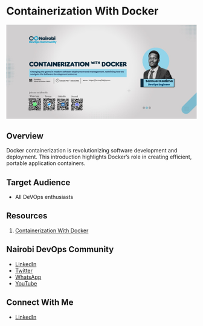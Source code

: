 # Containerization With Docker

![img](/images/img.jpeg)

## Overview

Docker containerization is revolutionizing software development and deployment. This introduction highlights Docker’s role in creating efficient, portable application containers.

## Target Audience

- All DeVOps enthusiasts

## Resources

1. [Containerization With Docker](https://medium.com/@kadimasam/containerization-with-docker-a6bf9f5786a0)

## Nairobi DevOps Community

- [LinkedIn](https://www.linkedin.com/groups/9351099/)
- [Twitter](https://twitter.com/nairobidevops)
- [WhatsApp](https://chat.whatsapp.com/KhRvmfhRB6S5TdRdSxqXcU)
- [YouTube](https://www.youtube.com/@NairobiDevopsCommunity)

## Connect With Me

- [LinkedIn](https://www.linkedin.com/in/kadima-samuel-804103bb/)